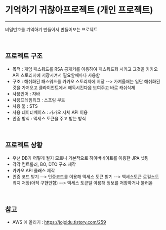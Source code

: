 # 기억하기 귀찮아프로젝트 (개인 프로젝트)
--- 
  비밀번호를 기억하기 만들어서 만들어보는 프로젝트


&nbsp;
&nbsp;
&nbsp;  

## 프로젝트 구조
  - 목적 : 게임 패스워드를 RSA 공개키를 이용하여 패스워드화 시키고 그것을 카카오 API 스토리지에 저장시켜서 필요할때마다 사용함
  - 구조 : 해쉬화된 패스워드를 카카오 스토리지에 저장 --> 가져올때는 일단 해쉬화된것을 가져오고 클라이언트에서 해독시킨다음 보여주고 바로 캐쉬삭제
  - 사용언어 : 자바
  - 사용프레임워크 : 스프링 부트
  - 사용 툴 : STS
  - 사용 데이터베이스 : 카카오 자체 API 이용
  - 인증 방식 : 액세스 토큰을 주고 받는 방식


&nbsp;
&nbsp;

## 프로젝트 상황
  - 우선 DB가 어떻게 될지 모르니 기본적으로 하이버네이트를 이용한 JPA 셋팅
  - 각각 컨트롤러, BO, DTO 구조 제작
  - 카카오 API 클래스 제작
  - 인증 코드 받기 --> 인증코드를 이용해 액세스 토큰 받기 --> 액세스토큰 로컬스토리지 저장(아직 구현안함) --> 액세스 토큰일 이용해 정보를 저장하거나 불러옴

&nbsp;
&nbsp;

## 참고
  - AWS 에 올리기 : <https://jojoldu.tistory.com/259>